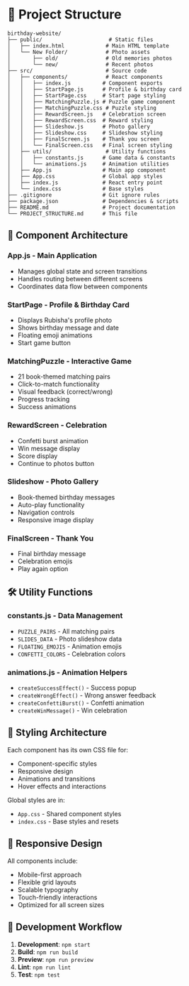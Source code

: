 # 📁 Project Structure

```
birthday-website/
├── public/                     # Static files
│   ├── index.html             # Main HTML template
│   └── New Folder/            # Photo assets
│       ├── old/               # Old memories photos
│       └── new/               # Recent photos
├── src/                       # Source code
│   ├── components/            # React components
│   │   ├── index.js          # Component exports
│   │   ├── StartPage.js      # Profile & birthday card
│   │   ├── StartPage.css     # Start page styling
│   │   ├── MatchingPuzzle.js # Puzzle game component
│   │   ├── MatchingPuzzle.css # Puzzle styling
│   │   ├── RewardScreen.js   # Celebration screen
│   │   ├── RewardScreen.css  # Reward styling
│   │   ├── Slideshow.js      # Photo gallery
│   │   ├── Slideshow.css     # Slideshow styling
│   │   ├── FinalScreen.js    # Thank you screen
│   │   └── FinalScreen.css   # Final screen styling
│   ├── utils/                 # Utility functions
│   │   ├── constants.js      # Game data & constants
│   │   └── animations.js     # Animation utilities
│   ├── App.js                # Main app component
│   ├── App.css               # Global app styles
│   ├── index.js              # React entry point
│   └── index.css             # Base styles
├── .gitignore                # Git ignore rules
├── package.json              # Dependencies & scripts
├── README.md                 # Project documentation
└── PROJECT_STRUCTURE.md      # This file
```

## 🎯 Component Architecture

### **App.js** - Main Application
- Manages global state and screen transitions
- Handles routing between different screens
- Coordinates data flow between components

### **StartPage** - Profile & Birthday Card
- Displays Rubisha's profile photo
- Shows birthday message and date
- Floating emoji animations
- Start game button

### **MatchingPuzzle** - Interactive Game
- 21 book-themed matching pairs
- Click-to-match functionality
- Visual feedback (correct/wrong)
- Progress tracking
- Success animations

### **RewardScreen** - Celebration
- Confetti burst animation
- Win message display
- Score display
- Continue to photos button

### **Slideshow** - Photo Gallery
- Book-themed birthday messages
- Auto-play functionality
- Navigation controls
- Responsive image display

### **FinalScreen** - Thank You
- Final birthday message
- Celebration emojis
- Play again option

## 🛠️ Utility Functions

### **constants.js** - Data Management
- `PUZZLE_PAIRS` - All matching pairs
- `SLIDES_DATA` - Photo slideshow data
- `FLOATING_EMOJIS` - Animation emojis
- `CONFETTI_COLORS` - Celebration colors

### **animations.js** - Animation Helpers
- `createSuccessEffect()` - Success popup
- `createWrongEffect()` - Wrong answer feedback
- `createConfettiBurst()` - Confetti animation
- `createWinMessage()` - Win celebration

## 🎨 Styling Architecture

Each component has its own CSS file for:
- Component-specific styles
- Responsive design
- Animations and transitions
- Hover effects and interactions

Global styles are in:
- `App.css` - Shared component styles
- `index.css` - Base styles and resets

## 📱 Responsive Design

All components include:
- Mobile-first approach
- Flexible grid layouts
- Scalable typography
- Touch-friendly interactions
- Optimized for all screen sizes

## 🚀 Development Workflow

1. **Development**: `npm start`
2. **Build**: `npm run build`
3. **Preview**: `npm run preview`
4. **Lint**: `npm run lint`
5. **Test**: `npm test`
